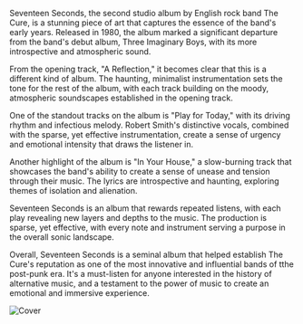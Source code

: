 Seventeen Seconds, the second studio album by English rock band The Cure, is a stunning piece of art that captures the essence of the band's early years. Released in 1980, the album marked a significant departure from the band's debut album, Three Imaginary Boys, with its more introspective and atmospheric sound.

From the opening track, "A Reflection," it becomes clear that this is a different kind of album. The haunting, minimalist instrumentation sets the tone for the rest of the album, with each track building on the moody, atmospheric soundscapes established in the opening track.

One of the standout tracks on the album is "Play for Today," with its driving rhythm and infectious melody. Robert Smith's distinctive vocals, combined with the sparse, yet effective instrumentation, create a sense of urgency and emotional intensity that draws the listener in.

Another highlight of the album is "In Your House," a slow-burning track that showcases the band's ability to create a sense of unease and tension through their music. The lyrics are introspective and haunting, exploring themes of isolation and alienation.

Seventeen Seconds is an album that rewards repeated listens, with each play revealing new layers and depths to the music. The production is sparse, yet effective, with every note and instrument serving a purpose in the overall sonic landscape.

Overall, Seventeen Seconds is a seminal album that helped establish The Cure's reputation as one of the most innovative and influential bands of tthe post-punk era. It's a must-listen for anyone interested in the history of alternative music, and a testament to the power of music to create an emotional and immersive experience.

![Cover](seventeen.png)